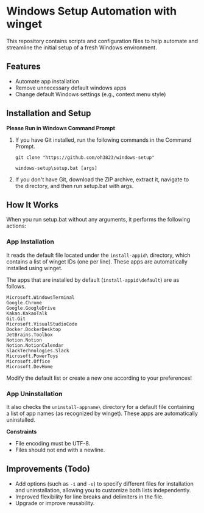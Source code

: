 # Windows Setup Automation with winget

This repository contains scripts and configuration files to help automate and streamline the initial setup of a fresh Windows environment.

## Features

- Automate app installation
- Remove unnecessary default windows apps
- Change default Windows settings (e.g., context menu style)

## Installation and Setup

**Please Run in Windows Command Prompt**

1. If you have Git installed, run the following commands in the Command Prompt.

   ```batch
   git clone "https://github.com/oh3823/windows-setup"

   windows-setup\setup.bat [args]
   ```

2. If you don't have Git, download the ZIP archive, extract it, navigate to the directory, and then run setup.bat with args.

## How It Works

When you run setup.bat without any arguments, it performs the following actions:

### App Installation

It reads the default file located under the `install-appid\` directory, which contains a list of winget IDs (one per line). These apps are automatically installed using winget.

The apps that are installed by default (`install-appid\default`) are as follows.

```
Microsoft.WindowsTerminal
Google.Chrome
Google.GoogleDrive
Kakao.KakaoTalk
Git.Git
Microsoft.VisualStudioCode
Docker.DockerDesktop
JetBrains.Toolbox
Notion.Notion
Notion.NotionCalendar
SlackTechnologies.Slack
Microsoft.PowerToys
Microsoft.Office
Microsoft.DevHome
```

Modify the default list or create a new one according to your preferences!

### App Uninstallation

It also checks the `uninstall-appname\` directory for a default file containing a list of app names (as recognized by winget). These apps are automatically uninstalled.

**Constraints**

- File encoding must be UTF-8.
- Files should not end with a newline.

## Improvements (Todo)

- Add options (such as `-i` and `-u`) to specify different files for installation and uninstallation, allowing you to customize both lists independently.
- Improved flexibility for line breaks and delimiters in the file.
- Upgrade or improve reusability.
